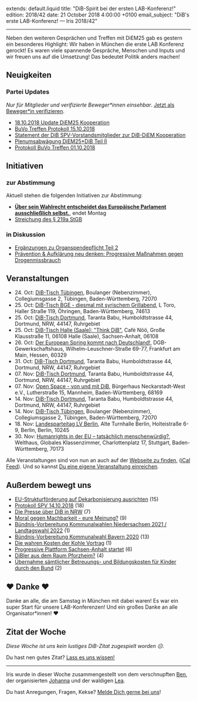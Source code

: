 extends: default.liquid
title: "DiB-Spirit bei der ersten LAB-Konferenz!"
edition: 2018/42
date: 21 October 2018 4:00:00 +0100
email_subject: "DiB's erste LAB-Konferenz! — Iris 2018/42"

---

Neben den weiteren Gesprächen und Treffen mit DiEM25 gab es gestern ein besonderes Highlight: Wir haben in München die erste LAB Konferenz gerockt! Es waren viele spannende Gespräche, Menschen und Inputs und wir freuen uns auf die Umsetzung! Das bedeutet Politik anders machen!


## Neuigkeiten

### Partei Updates

_Nur für Mitglieder und verifizierte Beweger\*innen einsehbar_. [Jetzt als Beweger\*in verifizieren](https://dib.de/bewegerin-werden/).

 - [18.10.2018 Update DiEM25 Kooperation](https://marktplatz.dib.de/t/18-10-2018-update-diem25-kooperation/25974)
 - [BuVo Treffen Protokoll 15.10.2018](https://marktplatz.dib.de/t/buvo-treffen-protokoll-15-10-2018/25916)
 - [Statement der DiB SPV-Vorstandsmitglieder zur DiB-DiEM Kooperation](https://marktplatz.dib.de/t/statement-der-dib-spv-vorstandsmitglieder-zur-dib-diem-kooperation/25846)
 - [Plenumsabwägung DiEM25*DiB Teil II](https://marktplatz.dib.de/t/plenumsabwaegung-diem25-dib-teil-ii/25780)
 - [Protokoll BuVo Treffen 01.10.2018](https://marktplatz.dib.de/t/protokoll-buvo-treffen-01-10-2018/25503)

## Initiativen

### zur Abstimmung
Aktuell stehen die folgenden Initiativen zur Abstimmung:

 - **[Über sein Wahlrecht entscheidet das Europäische Parlament ausschließlich selbst.](https://abstimmen.dib.de/initiative/199-uber-sein-wahlrecht-entscheidet-das-europaische-parlament-ausschlielich-selbst)**, endet Montag
 - [Streichung des § 219a StGB](https://abstimmen.dib.de/initiative/202-streichung-des-219a-stgb)

### in Diskussion
 - [Ergänzungen zu Organspendepflicht Teil 2](https://abstimmen.dib.de/initiative/200-erganzungen-zu-organspendepflicht-teil-2)
 - [Prävention & Aufklärung neu denken: Progressive Maßnahmen gegen Drogenmissbrauch](https://abstimmen.dib.de/initiative/204-pravention-aufklarung-neu-denken-progressive-manahmen-gegen-drogenmissbrauch)


## Veranstaltungen

 - 24.&nbsp;Oct: [DiB-Tisch Tübingen](https://dib.de/veranstaltungen/dib-tisch-tuebingen-3/), Boulanger (Nebenzimmer), Collegiumsgasse 2, Tübingen, Baden-Württemberg, 72070
 - 25.&nbsp;Oct: [DiB-Tisch BGE - diesmal mit syrischem Grillabend](https://dib.de/veranstaltungen/dib-tisch-bge-diesmal-mit-syrischem-grillabend/), L Toro, Haller Straße 119, Öhringen, Baden-Württemberg, 74613
 - 25.&nbsp;Oct: [DiB-Tisch Dortmund](https://dib.de/veranstaltungen/dib-tisch-dortmund-2018-10-25/), Taranta Babu, Humboldtstrasse 44, Dortmund, NRW, 44147, Ruhrgebiet
 - 25.&nbsp;Oct: [DiB-Tisch Halle (Saale): "Think DiB"](https://dib.de/veranstaltungen/dib-tisch-halle-saale-think-dib/), Café Nöö, Große Klausstraße 11, 06108 Halle (Saale), Sachsen-Anhalt, 06108
 - 26.&nbsp;Oct: [Der European Spring kommt nach Deutschland!](https://dib.de/veranstaltungen/der-european-spring-kommt-nach-deutschland/), DGB-Gewerkschaftshaus,   Wilhelm-Leuschner-Straße 69-77, Frankfurt am Main, Hessen, 60329 
 - 31.&nbsp;Oct: [DiB-Tisch Dortmund](https://dib.de/veranstaltungen/dib-tisch-dortmund-2018-10-31/), Taranta Babu, Humboldtstrasse 44, Dortmund, NRW, 44147, Ruhrgebiet
 - 07.&nbsp;Nov: [DiB-Tisch Dortmund](https://dib.de/veranstaltungen/dib-tisch-dortmund-2018-11-07/), Taranta Babu, Humboldtstrasse 44, Dortmund, NRW, 44147, Ruhrgebiet
 - 07.&nbsp;Nov: [Open Space - von und mit DiB](https://dib.de/veranstaltungen/open-space-von-und-mit-dib/), Bürgerhaus Neckarstadt-West e.V., Lutherstraße 15, Mannheim, Baden-Württemberg, 68169
 - 14.&nbsp;Nov: [DiB-Tisch Dortmund](https://dib.de/veranstaltungen/dib-tisch-dortmund-2018-11-14/), Taranta Babu, Humboldtstrasse 44, Dortmund, NRW, 44147, Ruhrgebiet
 - 14.&nbsp;Nov: [DiB-Tisch Tübingen](https://dib.de/veranstaltungen/dib-tisch-tuebingen-2/), Boulanger (Nebenzimmer), Collegiumsgasse 2, Tübingen, Baden-Württemberg, 72070
 - 18.&nbsp;Nov: [Landesparteitag LV Berlin](https://dib.de/veranstaltungen/landesparteitag-lv-berlin/), Alte Turnhalle Berlin, Holteistraße 6-9, Berlin, Berlin, 10245
 - 30.&nbsp;Nov: [Humanrights in der EU – tatsächlich menschenwürdig?](https://dib.de/veranstaltungen/humanrights-in-der-eu-tatsaechlich-menschenwuerdig/), Welthaus, Globales Klassenzimmer, Charlottenplatz 17, Stuttgart, Baden-Württemberg, 70173


Alle Veranstaltungen sind von nun an auch auf der [Webseite zu finden](https://dib.de/veranstaltungen/), ([iCal Feed](https://dib.de/?ical=1)). Und so kannst [Du eine eigene Veranstaltung einreichen](https://marktplatz.dib.de/t/eine-veranstaltung-auf-der-webseite-einreichen/21379).


## Außerdem bewegt uns

 - [EU-Strukturförderung auf Dekarbonisierung ausrichten](https://marktplatz.dib.de/t/eu-strukturfoerderung-auf-dekarbonisierung-ausrichten/25850) (15)
 - [Protokoll SPV 14.10.2018](https://marktplatz.dib.de/t/protokoll-spv-14-10-2018/25918) (18)
 - [Die Presse über DiB in NRW](https://marktplatz.dib.de/t/die-presse-ueber-dib-in-nrw/25899) (7)
 - [Moral gegen Machbarkeit - eure Meinung?](https://marktplatz.dib.de/t/moral-gegen-machbarkeit-eure-meinung/25957) (9)
 - [Bündnis-Vorbereitung Kommunalwahlen Niedersachsen 2021 / Landtagswahl 2022](https://marktplatz.dib.de/t/buendnis-vorbereitung-kommunalwahlen-niedersachsen-2021-landtagswahl-2022/25884) (1)
 - [Bündnis-Vorbereitung Kommunalwahl Bayern 2020](https://marktplatz.dib.de/t/buendnis-vorbereitung-kommunalwahl-bayern-2020/25881) (13)
 - [Die wahren Kosten der Kohle Vortrag](https://marktplatz.dib.de/t/die-wahren-kosten-der-kohle-vortrag/25808) (1)
 - [Progressive Plattform Sachsen-Anhalt startet](https://marktplatz.dib.de/t/progressive-plattform-sachsen-anhalt-startet/25944) (6)
 - [DiBler aus dem Raum Pforzheim?](https://marktplatz.dib.de/t/dibler-aus-dem-raum-pforzheim/25874) (4)
 - [Übernahme sämtlicher Betreuungs- und Bildungskosten für Kinder durch den Bund](https://marktplatz.dib.de/t/uebernahme-saemtlicher-betreuungs-und-bildungskosten-fuer-kinder-durch-den-bund/25871) (2)

## ❤️ Danke ❤️
Danke an alle, die am Samstag in München mit dabei waren! Es war ein super Start für unsere LAB-Konferenzen! Und ein großes Danke an alle Organisator*innen! ❤

## Zitat der Woche
_Diese Woche ist uns kein lustiges DiB-Zitat zugespielt worden ☹._

Du hast nen gutes Zitat? [Lass es uns wissen!](https://marktplatz.dib.de/t/lustige-dib-zitate/10175)


---

Iris wurde in dieser Woche zusammengestellt von dem verschnupften [Ben](https://marktplatz.dib.de/u/Ben/), der organisierten [Johanna](https://marktplatz.dib.de/u/Johanna/) und der waldigen [Lea](https://marktplatz.dib.de/u/Leia/).

Du hast Anregungen, Fragen, Kekse? [Melde Dich gerne bei uns](https://marktplatz.dib.de/t/neu-iris-die-woechtliche-zusammenfasssung-zum-sonntagsbrunch/10990)!
